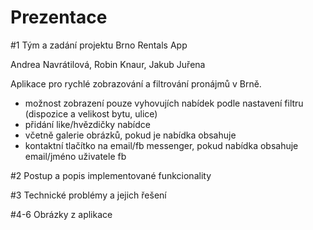 # Prezentace

#1 Tým a zadání projektu
Brno Rentals App

Andrea Navrátilová, Robin Knaur, Jakub Juřena

Aplikace pro rychlé zobrazování a filtrování pronájmů v Brně.
- možnost zobrazení pouze vyhovujích nabídek podle nastavení filtru (dispozice a velikost bytu, ulice)
- přidání like/hvězdičky nabídce
- včetně galerie obrázků, pokud je nabídka obsahuje
- kontaktní tlačítko na email/fb messenger, pokud nabídka obsahuje email/jméno uživatele fb

#2 Postup a popis implementované funkcionality

#3 Technické problémy a jejich řešení

#4-6 Obrázky z aplikace
